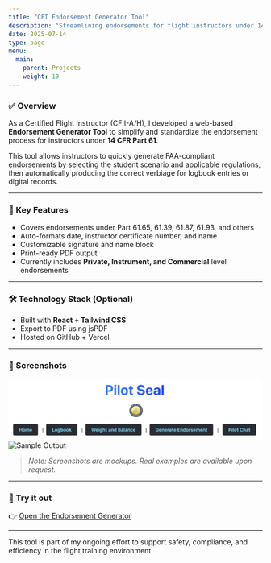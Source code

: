 ```yaml
---
title: "CFI Endorsement Generator Tool"
description: "Streamlining endorsements for flight instructors under 14 CFR Part 61"
date: 2025-07-14
type: page
menu:
  main:
    parent: Projects
    weight: 10
---
```


### ✅ Overview

As a Certified Flight Instructor (CFII-A/H), I developed a web-based **Endorsement Generator Tool** to simplify and standardize the endorsement process for instructors under **14 CFR Part 61**.

This tool allows instructors to quickly generate FAA-compliant endorsements by selecting the student scenario and applicable regulations, then automatically producing the correct verbiage for logbook entries or digital records.

---

### 🚀 Key Features

- Covers endorsements under Part 61.65, 61.39, 61.87, 61.93, and others
- Auto-formats date, instructor certificate number, and name
- Customizable signature and name block
- Print-ready PDF output
- Currently includes **Private, Instrument, and Commercial** level endorsements

---

### 🛠️ Technology Stack (Optional)

- Built with **React + Tailwind CSS**
- Export to PDF using jsPDF
- Hosted on GitHub + Vercel

---

### 📸 Screenshots

![Generator Interface](endorsement1.jpg)  
![Sample Output](endorsement2.png)

> *Note: Screenshots are mockups. Real examples are available upon request.*

---

### 🔗 Try it out

👉 [Open the Endorsement Generator](https://endorse.pilotseal.com)

---

This tool is part of my ongoing effort to support safety, compliance, and efficiency in the flight training environment.